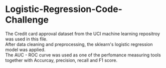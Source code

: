 # Logistic-Regression-Code-Challenge  
The Credit card approval dataset  from the UCI machine learning repositroy was used in this file.  
After data cleaning and preprocessing, the sklearn's logistic regression model was applied.  
The AUC - ROC curve was used as one of the perfomance measuring tools  
together with Accurcay, precision, recall and F1 score.
